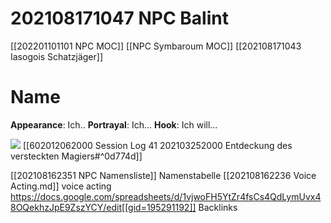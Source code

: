 # 202108171047 NPC Balint

[[202201101101 NPC MOC]] [[NPC Symbaroum MOC]] [[202108171043 Iasogois Schatzjäger]]

# Name
**Appearance**: Ich..
**Portrayal**: Ich...
**Hook**: Ich will...

![](Balint.jpg)
[[602012062000 Session Log 41 202103252000 Entdeckung des versteckten Magiers#^0d774d]]

[[202108162351 NPC Namensliste]] Namenstabelle
[[202108162236 Voice Acting.md]] voice acting
https://docs.google.com/spreadsheets/d/1vjwoFH5YtZr4fsCs4QdLymUvx48OQekhzJpE9ZszYCY/edit[[gid=195291192]]
Backlinks
